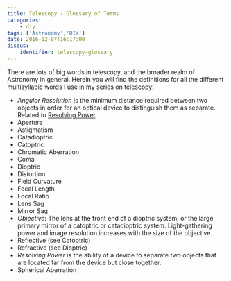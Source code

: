 ```yaml
---
title: Telescopy - Glossary of Terms
categories:
    - diy
tags: ['Astronomy','DIY']
date: 2016-12-07T16:17:00
disqus:
    identifier: telescopy-glossary
---
```


There are lots of big words in telescopy, and the broader realm of Astronomy
in general. Herein you will find the definitions for all the different
multisyllabic words I use in my series on telescopy!

<!-- more -->


- *Angular Resolution*<a id="angular-resolution"></a> is the minimum distance required between two objects in order for an optical device to distinguish them as separate. Related to [Resolving Power](#resolving-power).
- Aperture
- Astigmatism
- Catadioptric
- Catoptric
- Chromatic Aberration
- Coma
- Dioptric
- Distortion
- Field Curvature
- Focal Length
- Focal Ratio
- Lens Sag
- Mirror Sag
- *Objective*: The lens at the front end of a dioptric system, or the large primary mirror of a catoptric or catadioptric system. Light-gathering power and image resolution increases with the size of the objective.
- Reflective (see Catoptric)
- Refractive (see Dioptric)
- *Resolving Power* is the ability of a device to separate two objects that are located far from the device but close together.
- Spherical Aberration 